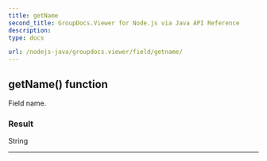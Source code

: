 ```yaml
---
title: getName
second_title: GroupDocs.Viewer for Node.js via Java API Reference
description: 
type: docs

url: /nodejs-java/groupdocs.viewer/field/getname/
---
```


## getName()  function
Field name.

### Result
String


---


